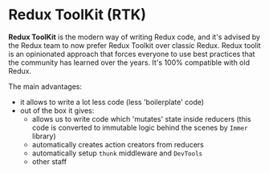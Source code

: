 # Redux ToolKit (RTK)

**Redux ToolKit** is the modern way of writing Redux code, and it's advised by the Redux team to now prefer Redux Toolkit over classic Redux.
Redux toolit is an opinionated approach that forces everyone to use best practices that the community has learned over the years. It's 100% compatible with old Redux.

The main advantages:

- it allows to write a lot less code (less 'boilerplate' code)
- out of the box it gives:
  - allows us to write code which 'mutates' state inside reducers (this code is converted to immutable logic behind the scenes by `Immer` library)
  - automatically creates action creators from reducers
  - automatically setup `thunk` middleware and `DevTools`
  - other staff
